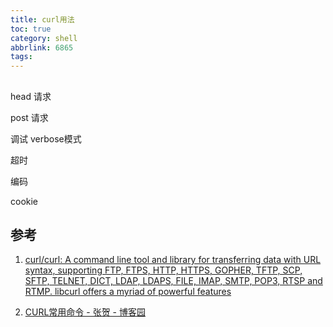 ```yaml
---
title: curl用法
toc: true
category: shell
abbrlink: 6865
tags:
---
```



## 

head 请求

post 请求

调试 verbose模式

超时

编码

cookie


## 参考

1. [curl/curl: A command line tool and library for transferring data with URL syntax, supporting FTP, FTPS, HTTP, HTTPS, GOPHER, TFTP, SCP, SFTP, TELNET, DICT, LDAP, LDAPS, FILE, IMAP, SMTP, POP3, RTSP and RTMP. libcurl offers a myriad of powerful features](https://github.com/curl/curl)

2. [CURL常用命令 - 张贺 - 博客园](http://www.cnblogs.com/gbyukg/p/3326825.html)
